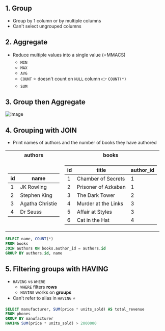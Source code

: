 ## 1. Group
- Group by 1 column or by multiple columns
- Can't select ungrouped columns

## 2. Aggregate
- Reduce multiple values into a single value (:star:MMACS)
  - `MIN`
  - `MAX`
  - `AVG`
  - `COUNT` :star: doesn't count on `NULL` column :point_right: `COUNT(*)`
  - `SUM`

## 3. Group then Aggregate
![image](https://learnsql.com/blog/group-by-in-sql-explained/GROUP_BY-avg.jpg)

## 4. Grouping with JOIN
- Print names of authors and the number of books they have authored
  
<table>
<tr>
  <th>authors</th>
  <th>books</th>
</tr>
<tr>
  <td>

|id|name|
|--|--|
|1| JK Rowling |
|2| Stephen King |
|3| Agatha Christie |
|4| Dr Seuss |

  </td>
  <td>
  
|id|title|author_id|
|--|--|--|
|1| Chamber of Secrets |1|
|2| Prisoner of Azkaban |1|
|3| The Dark Tower |2|
|4| Murder at the Links |3|
|5| Affair at Styles |3|
|6| Cat in the Hat |4|

  </td>
</tr>
</table>

```sql
SELECT name, COUNT(*)
FROM books
JOIN authors ON books.author_id = authors.id
GROUP BY authors.id, name
```

## 5. Filtering groups with HAVING
  - `HAVING` vs `WHERE`
    - `WHERE` filters __rows__
    - `HAVING` works on __groups__
  - Can't refer to alias in `HAVING` ⭐ 
  ```sql
  SELECT manufacturer, SUM(price * units_sold) AS total_revenue
  FROM phones
  GROUP BY manufacturer
  HAVING SUM(price * units_sold) > 2000000
  ```
